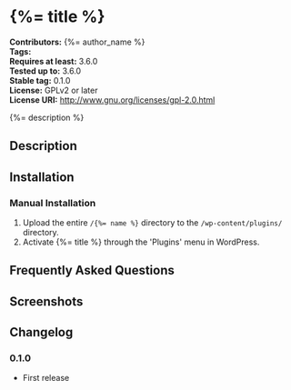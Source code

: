 # {%= title %} #
**Contributors:**      {%= author_name %}  
**Tags:**  
**Requires at least:** 3.6.0  
**Tested up to:**      3.6.0  
**Stable tag:**        0.1.0  
**License:**           GPLv2 or later  
**License URI:**       http://www.gnu.org/licenses/gpl-2.0.html  

{%= description %}

## Description ##



## Installation ##

### Manual Installation ###

1. Upload the entire `/{%= name %}` directory to the `/wp-content/plugins/` directory.
2. Activate {%= title %} through the 'Plugins' menu in WordPress.

## Frequently Asked Questions ##


## Screenshots ##


## Changelog ##

### 0.1.0 ###
* First release
